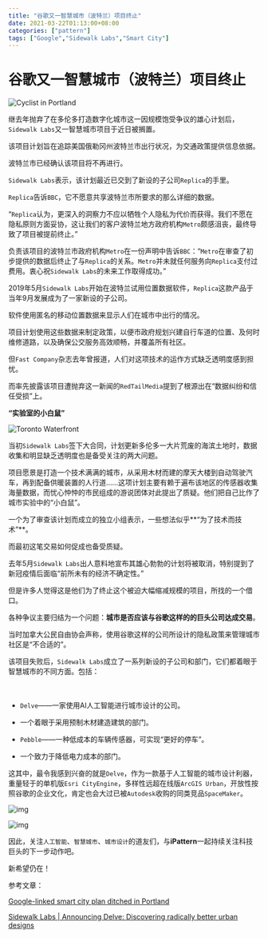 ```yaml
---
title: "谷歌又一智慧城市（波特兰）项目终止"
date: 2021-03-22T01:13:00+08:00
categories: ["pattern"]
tags: ["Google","Sidewalk Labs","Smart City"]
---
```


# 谷歌又一智慧城市（波特兰）项目终止



![Cyclist in Portland](_117167347_portlandcyclist.jpg)

继去年抛弃了在多伦多打造数字化城市这一因规模饱受争议的雄心计划后，`Sidewalk Labs`又一智慧城市项目于近日被搁置。



该项目计划旨在追踪美国俄勒冈州波特兰市出行状况，为交通政策提供信息依据。

波特兰市已经确认该项目将不再进行。

`Sidewalk Labs`表示，该计划最近已交到了新设的子公司`Replica`的手里。

`Replica`告诉`BBC`，它不愿意共享波特兰市所要求的那么详细的数据。

“`Replica`认为，更深入的洞察力不应以牺牲个人隐私为代价而获得。我们不愿在隐私原则方面妥协，这让我们的客户波特兰地方政府机构``Metro``颇感沮丧，最终导致了项目被提前终止。”

负责该项目的波特兰市政府机构``Metro``在一份声明中告诉`BBC`：“`Metro`在审查了初步提供的数据后终止了与`Replica`的关系。`Metro`并未就任何服务向`Replica`支付过费用。衷心祝`Sidewalk Labs`的未来工作取得成功。”

2019年5月`Sidewalk Labs`开始在波特兰试用位置数据软件，`Replica`这款产品于当年9月发展成为了一家新设的子公司。

软件使用匿名的移动位置数据来显示人们在城市中出行的情况。

项目计划使用这些数据来制定政策，以便市政府规划兴建自行车道的位置、及何时维修道路，以及确保公交服务高效顺畅，并覆盖所有社区。

但`Fast Company`杂志去年曾报道，人们对这项技术的运作方式缺乏透明度感到担忧。

而率先披露该项目遭抛弃这一新闻的`RedTailMedia`提到了根源出在“数据纠纷和信任受损”上。

**“实验室的小白鼠”**

![Toronto Waterfront](_107536292_keatingchannel_sidewalklabs.jpg)

当初`Sidewalk Labs`签下大合同，计划更新多伦多一大片荒废的海滨土地时，数据收集和明显缺乏透明度也是备受关注的两大问题。

项目愿景是打造一个技术满满的城市，从采用木材而建的摩天大楼到自动驾驶汽车，再到配备供暖装置的人行道……这项计划主要有赖于遍布该地区的传感器收集海量数据，而忧心忡忡的市民组成的游说团体对此提出了质疑。他们把自己比作了城市实验中的“小白鼠”。

一个为了审查该计划而成立的独立小组表示，一些想法似乎**“为了技术而技术”**。

而最初这笔交易如何促成也备受质疑。

去年5月`Sidewalk Labs`出人意料地宣布其雄心勃勃的计划将被取消，特别提到了新冠疫情后面临“前所未有的经济不确定性。”

但是许多人觉得这是他们为了终止这个被迫大幅缩减规模的项目，所找的一个借口。

各种争议主要归结为一个问题：**城市是否应该与谷歌这样的的巨头公司达成交易**。

当时加拿大公民自由协会声称，使用谷歌这样的公司所设计的隐私政策来管理城市社区是“不合适的”。

该项目失败后，`Sidewalk Labs`成立了一系列新设的子公司和部门，它们都着眼于智慧城市的不同方面。包括：

　　

- `Delve`——一家使用AI人工智能进行城市设计的公司。

- 一个着眼于采用预制木材建造建筑的部门。

- `Pebble`——一种低成本的车辆传感器，可实现“更好的停车”。

- 一个致力于降低电力成本的部门。

这其中，最令我感到兴奋的就是`Delve`，作为一款基于人工智能的城市设计利器，重量轻于的单机版`Esri CityEngine`，多样性远超在线版`ArcGIS Urban`，开放性按照谷歌的企业文化，肯定也会大过已被`Autodesk`收购的同类竞品`SpaceMaker`。



![img](https://mmbiz.qpic.cn/mmbiz_gif/Oib25dFT9jgnVo2xqDheicQJEQ3CRX2jjzbqVAYblrX9A8Tgh87FibctIl4xsrZTDwGoicUrMvCfz9icZbWS1sokuicg/640?wx_fmt=gif)



![img](https://mmbiz.qpic.cn/mmbiz_png/Oib25dFT9jgnVo2xqDheicQJEQ3CRX2jjzhXcaj42tVsdNEqQvKjznPIDq4icHIO66dNEibn4Fmvyhnd6gKhKCKEqA/640?wx_fmt=png)





因此，关注`人工智能`、`智慧城市`、`城市设计`的道友们，与**iPattern**一起持续关注科技巨头的下一步动作吧。



新希望仍在！




参考文章：

[Google-linked smart city plan ditched in Portland](https://www.bbc.com/news/technology-56168306)

[Sidewalk Labs | Announcing Delve: Discovering radically better urban designs](https://www.sidewalklabs.com/blog/announcing-delve-discovering-radically-better-urban-designs/)